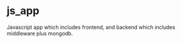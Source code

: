 # js_app
Javascript app which includes frontend, and backend which includes middleware plus mongodb.
